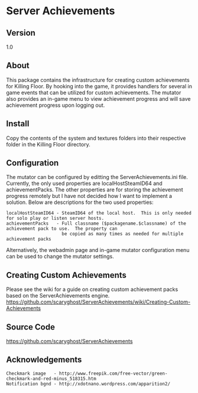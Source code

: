 Server Achievements
===============
## Version
1.0

## About
This package contains the infrastructure for creating custom achievements for Killing Floor.  By hooking into the game, 
it provides handlers for several in game events that can be utilized for custom achievements.  The mutator also provides 
an in-game menu to view achievement progress and will save achievement progress upon logging out.

## Install
Copy the contents of the system and textures folders into their respective folder in the Killing Floor directory.  

## Configuration
The mutator can be configured by editting the ServerAchievements.ini file.  Currently, the only used properties are 
localHostSteamID64 and achievementPacks.  The other properties are for storing the achievement progress remotely but I 
have not decided how I want to implement a solution.  Below are descriptions for the two used properties:

    localHostSteamID64 - SteamID64 of the local host.  This is only needed for solo play or listen server hosts.
    achievementPacks   - Full classname ($packagename.$classname) of the achievement pack to use.  The property can 
                         be copied as many times as needed for multiple achievement packs
                         
Alternatively, the webadmin page and in-game mutator configuration menu can be used to change the mutator settings.  

## Creating Custom Achievements
Please see the wiki for a guide on creating custom achievement packs based on the ServerAchievements engine.  
https://github.com/scaryghost/ServerAchievements/wiki/Creating-Custom-Achievements

## Source Code
https://github.com/scaryghost/ServerAchievements

## Acknowledgements
    Checkmark image   - http://www.freepik.com/free-vector/green-checkmark-and-red-minus_518315.htm
    Notification bgnd - http://xdotnano.wordpress.com/apparition2/

